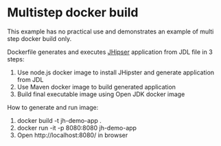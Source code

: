 # Multistep docker build
This example has no practical use and demonstrates an example of multi step docker build only.

Dockerfile generates and executes [JHipser](https://www.jhipster.tech/) application from JDL file in 3 steps:
1. Use node.js docker image to install JHipster and generate application from JDL
2. Use Maven docker image to build generated application
3. Build final executable image using Open JDK docker image

How to generate and run image: 
1. docker build -t jh-demo-app .
2. docker run -it -p 8080:8080 jh-demo-app
3. Open http://localhost:8080/ in browser
